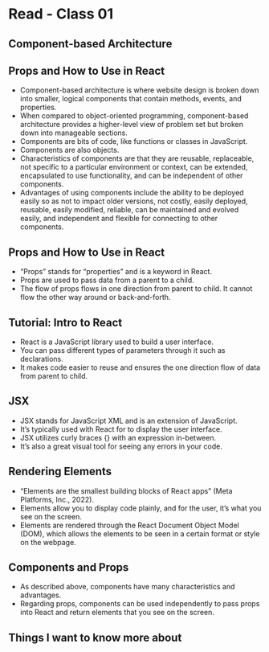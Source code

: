 # Read - Class 01

## Component-based Architecture

## Props and How to Use in React

- Component-based architecture is where website design is broken down into smaller, logical components that contain methods, events, and properties.
- When compared to object-oriented programming, component-based architecture provides a higher-level view of problem set but broken down into manageable sections.
- Components are bits of code, like functions or classes in JavaScript. 
- Components are also objects.
- Characteristics of components are that they are reusable, replaceable, not specific to a particular environment or context, can be extended, encapsulated to use functionality, and can be independent of other components.
- Advantages of using components include the ability to be deployed easily so as not to impact older versions, not costly, easily deployed, reusable, easily modified, reliable, can be maintained and evolved easily, and independent and flexible for connecting to other components.


## Props and How to Use in React

- “Props” stands for “properties” and is a keyword in React.
- Props are used to pass data from a parent to a child.
- The flow of props flows in one direction from parent to child. It cannot flow the other way around or back-and-forth.

## Tutorial: Intro to React

- React is a JavaScript library used to build a user interface. 
- You can pass different types of parameters through it such as declarations.
- It makes code easier to reuse and ensures the one direction flow of data from parent to child.

## JSX

- JSX stands for JavaScript XML and is an extension of JavaScript.
- It’s typically used with React for to display the user interface.
- JSX utilizes curly braces {} with an expression in-between.
- It’s also a great visual tool for seeing any errors in your code.


## Rendering Elements

- “Elements are the smallest building blocks of React apps” (Meta Platforms, Inc., 2022). 
- Elements allow you to display code plainly, and for the user, it’s what you see on the screen.
- Elements are rendered through the React Document Object Model (DOM), which allows the elements to be seen in a certain format or style on the webpage.

## Components and Props

- As described above, components have many characteristics and advantages.
- Regarding props, components can be used independently to pass props into React and return elements that you see on the screen.


## Things I want to know more about
